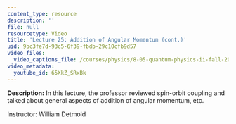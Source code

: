 ```yaml
---
content_type: resource
description: ''
file: null
resourcetype: Video
title: 'Lecture 25: Addition of Angular Momentum (cont.)'
uid: 9bc3fe7d-93c5-6f39-fbdb-29c10cfb9d57
video_files:
  video_captions_file: /courses/physics/8-05-quantum-physics-ii-fall-2013/video-lectures/lecture-25-addition-of-angular-momentum-cont./65XkZ_SRxBk.vtt
video_metadata:
  youtube_id: 65XkZ_SRxBk
---
```


**Description:** In this lecture, the professor reviewed spin-orbit coupling and talked about general aspects of addition of angular momentum, etc.

Instructor: William Detmold